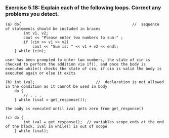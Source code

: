 ### Exercise 5.18: Explain each of the following loops. Correct any problems you detect.

    (a) do{                                                 //  sequence of statements should be included in braces
            int v1, v2;                                   
            cout << "Please enter two numbers to sum:" ;  
            if (cin >> v1 >> v2)                          
                cout << "Sum is: " << v1 + v2 << endl;
        } while (cin);                                  
    
    user has been prompted to enter two numbers, the state of cin is checked to perform the addition via if(), and once the body is executed while() checks the state of cin, if cin is valid the body is executed again or else it exits

    (b) int ival;                           //  declaration is not allowed in the condition as it cannot be used in body
        do {
            // . . .
        } while (ival = get_response());          

    the body is executed until ival gets zero from get_response()

    (c) do {
            int ival = get_response();  // variables scope ends at the end of the block, ival in while() is out of scope
        } while (ival);